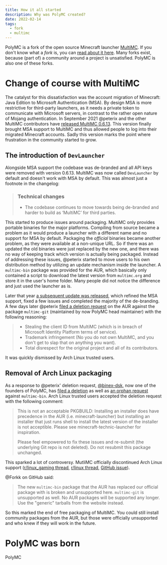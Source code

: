 ```yaml
---
title: How it all started
description: Why was PolyMC created?
date: 2022-02-14
tags:
  - fork
  - multimc
---
```


PolyMC is a fork of the open source Minecraft launcher [MultiMC](https://multimc.org/).
If you don't know what a *fork* is, you can [read about it here](https://en.wikipedia.org/wiki/Fork_(software_development)).
Many forks exist, because (part of) a community around a project is unsatisfied.
PolyMC is also one of these forks.

# Change of course with MultiMC
The catalyst for this dissatisfaction was the account migration of Minecraft: Java Edition to Microsoft Authentication (MSA).
By design MSA is more restrictive for third-party launchers, as it needs a private token to communicate with Microsoft servers, in contrast to the rather open nature of Mojang authentication.
In September 2021 @peterix and the other MultiMC contributors have [released MultiMC 0.6.13][mmc-upd-2021-09].
This version finally brought MSA support to MultiMC and thus allowed people to log into their migrated Minecraft accounts.
Sadly this version marks the point where frustration in the community started to grow.

## The introduction of `DevLauncher`
Alongside MSA support the codebase was de-branded and all API keys were removed with version 0.6.13.
MultiMC was now called `DevLauncher` by default and doesn't work with MSA by default.
This was almost just a footnote in the changelog:

> ### Technical changes
> - The codebase continues to move towards being de-branded and harder to build as ‘MultiMC’ for third parties.

This started to produce issues around packaging.
MultiMC only provides portable binaries for the major platforms.
Compiling from source became a problem as it would produce a launcher with a different name and no support for MSA by default.
Packaging the *official* binaries became another problem, as they were available at a non-unique URL.
So if there was an updated the old binaries were just replaced by the new one, and there was no way of keeping track which version is actually being packaged.
Instead of addressing these issues, @peterix started to move users to his own distribution method by utilizing an update mechanism inside the launcher.
A `multimc-bin` package was provided for the AUR, which basically only contained a script to download the latest version from `multimc.org` and store it in the user's home folder.
Many people did not notice the difference and just used the launcher as is.

Later that year [a subsequent update was released][mmc-upd-2021-12], which refined the MSA support, fixed a few issues and completed the majority of the de-branding.
A few days later @peterix [filed a deletion request][del-req-mmc-git] on the AUR against the package `multimc-git` (maintained by now PolyMC head maintainer) with the following reasoning:

> - Stealing the client ID from MultiMC (which is in breach of Microsoft Identity Platform terms of service).
> - Trademark infringement (No you do not own MultiMC, and you don't get to slap that on anything you want).
> - Total disrespect for the original project and all of its contributors.

It was quickly dismissed by Arch Linux trusted users.

## Removal of Arch Linux packaging

As a response to @peterix' deletion request, [@binex-dsk][gh-binex-dsk], now one of the founders of PolyMC, has [filed a deletion][del-req-mmc-bin] as well as [an orphan request][orph-req-mmc-bin] against `multimc-bin`.
Arch Linux trusted users accepted the deletion request with the following comment:

> This is not an acceptable PKGBUILD: Installing an installer does have precedence in the AUR (i.e. minecraft-launcher) but installing an installer that just runs shell to install the latest version of the installer is not acceptible. 
> Please see minecraft-technic-launcher for inspiration.
> 
> Please feel empowered to fix these issues and re-submit (the underlying Git repo is not deleted).
> Do not resubmit this package unchanged.

This sparked a lot of controversy.
MutliMC officially discontinued Arch Linux support ([r/linux_gaming thread][r-linux_gaming-mmc-drop-aur], [r/linux thread][r-linux-mmc-drop-aur], [GitHub issue][mmc-gh-drop-aur]).

@Forkk on GitHub said:
> The new `multimc-bin` package that the AUR has replaced our official package with is broken and unsupported here. `multimc-git` is unsupported as well. No AUR packages will be supported any longer. Use the "generic" tarballs from the website instead.

So this marked the end of free packaging of MultiMC.
You could still install community packages from the AUR, but those were officially unsupported and who knew if they will work in the future.

# PolyMC was born
PolyMC 

[gh-binex-dsk]: https://github.com/binex-dsk
[mmc-upd-2021-09]: https://multimc.org/posts/0-6-13-update.html
[mmc-upd-2021-12]: https://multimc.org/posts/0-6-14-update.html
[del-req-mmc-git]: https://lists.archlinux.org/pipermail/aur-requests/2021-December/063454.html
[del-req-mmc-bin]: https://lists.archlinux.org/pipermail/aur-requests/2021-December/063455.html
[orph-req-mmc-bin]: https://lists.archlinux.org/pipermail/aur-requests/2021-December/063460.html
[r-linux_gaming-mmc-drop-aur]: https://www.reddit.com/r/linux_gaming/comments/riitbs/multimc_is_dropping_all_support_for_aur_packages/
[r-linux-mmc-drop-aur]: https://www.reddit.com/r/linux/comments/rie2oe/multimc_is_dropping_all_support_for_aur_packages/
[mmc-gh-drop-aur]: https://github.com/MultiMC/Launcher/issues/4352
